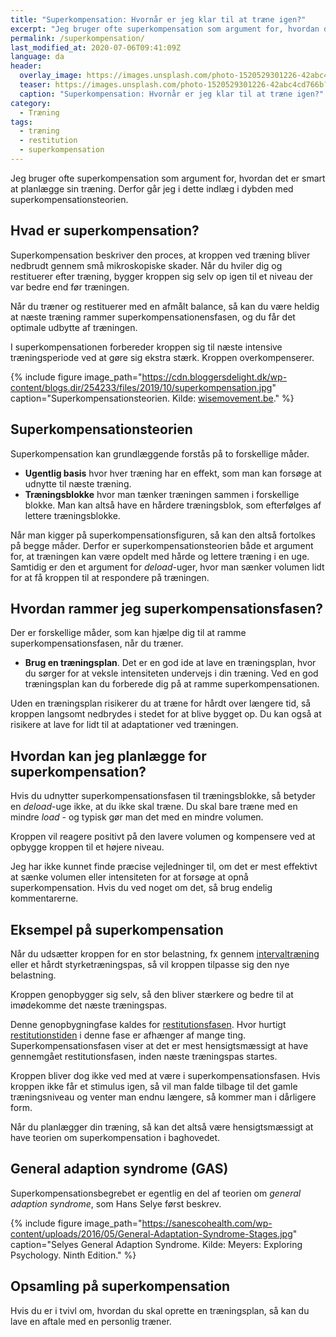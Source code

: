 ```yaml
---
title: "Superkompensation: Hvornår er jeg klar til at træne igen?"
excerpt: "Jeg bruger ofte superkompensation som argument for, hvordan det er smart at planlægge sin træning. Derfor går jeg i dette indlæg i dybden med superkompensationsteorien."
permalink: /superkompensation/
last_modified_at: 2020-07-06T09:41:09Z
language: da
header:
  overlay_image: https://images.unsplash.com/photo-1520529301226-42abc4cd766b?ixlib=rb-1.2.1&ixid=eyJhcHBfaWQiOjEyMDd9&auto=format&fit=crop&h=630&w=1200&q=10
  teaser: https://images.unsplash.com/photo-1520529301226-42abc4cd766b?ixlib=rb-1.2.1&ixid=eyJhcHBfaWQiOjEyMDd9&auto=format&fit=crop&h=300&w=400&q=10
  caption: "Superkompensation: Hvornår er jeg klar til at træne igen?"
category:
  - Træning
tags:
  - træning
  - restitution
  - superkompensation
---
```


Jeg bruger ofte superkompensation som argument for, hvordan det er smart at planlægge sin træning. Derfor går jeg i dette indlæg i dybden med superkompensationsteorien.

## Hvad er superkompensation?

Superkompensation beskriver den proces, at kroppen ved træning bliver nedbrudt gennem små mikroskopiske skader. Når du hviler dig og restituerer efter træning, bygger kroppen sig selv op igen til et niveau der var bedre end før træningen.

Når du træner og restituerer med en afmålt balance, så kan du være heldig at næste træning rammer superkompensationensfasen, og du får det optimale udbytte af træningen.

I superkompensationen forbereder kroppen sig til næste intensive træningsperiode ved at gøre sig ekstra stærk. Kroppen overkompenserer.

{% include figure image_path="https://cdn.bloggersdelight.dk/wp-content/blogs.dir/254233/files/2019/10/superkompensation.jpg" caption="Superkompensationsteorien. Kilde: [wisemovement.be](https://wisemovement.be/supercompensation/)." %}

## Superkompensationsteorien

Superkompensation kan grundlæggende forstås på to forskellige måder.

- **Ugentlig basis** hvor hver træning har en effekt, som man kan forsøge at udnytte til næste træning.
- **Træningsblokke** hvor man tænker træningen sammen i forskellige blokke. Man kan altså have en hårdere træningsblok, som efterfølges af lettere træningsblokke.

Når man kigger på superkompensationsfiguren, så kan den altså fortolkes på begge måder. Derfor er superkompensationsteorien både et argument for, at træningen kan være opdelt med hårde og lettere træning i en uge. Samtidig er den et argument for _deload_-uger, hvor man sænker volumen lidt for at få kroppen til at respondere på træningen.

## Hvordan rammer jeg superkompensationsfasen?

Der er forskellige måder, som kan hjælpe dig til at ramme superkompensationsfasen, når du træner.

- **Brug en træningsplan**. Det er en god ide at lave en træningsplan, hvor du sørger for at veksle intensiteten undervejs i din træning. Ved en god træningsplan kan du forberede dig på at ramme superkompensationen.

Uden en træningsplan risikerer du at træne for hårdt over længere tid, så kroppen langsomt nedbrydes i stedet for at blive bygget op. Du kan også at risikere at lave for lidt til at adaptationer ved træningen.

## Hvordan kan jeg planlægge for superkompensation?

Hvis du udnytter superkompensationsfasen til træningsblokke, så betyder en _deload_-uge ikke, at du ikke skal træne. Du skal bare træne med en mindre _load_ - og typisk gør man det med en mindre volumen.

Kroppen vil reagere positivt på den lavere volumen og kompensere ved at opbygge kroppen til et højere niveau.

Jeg har ikke kunnet finde præcise vejledninger til, om det er mest effektivt at sænke volumen eller intensiteten for at forsøge at opnå superkompensation. Hvis du ved noget om det, så brug endelig kommentarerne.

## Eksempel på superkompensation

Når du udsætter kroppen for en stor belastning, fx gennem [intervaltræning](/intervaltraening/) eller et hårdt styrketræningspas, så vil kroppen tilpasse sig den nye belastning.

Kroppen genopbygger sig selv, så den bliver stærkere og bedre til at imødekomme det næste træningspas.

Denne genopbygningfase kaldes for [restitutionsfasen](/restitution/). Hvor hurtigt [restitutionstiden](/restitutionstid/) i denne fase er afhænger af mange ting. Superkompensationsfasen viser at det er mest hensigtsmæssigt at have gennemgået restitutionsfasen, inden næste træningspas startes.

Kroppen bliver dog ikke ved med at være i superkompensationsfasen. Hvis kroppen ikke får et stimulus igen, så vil man falde tilbage til det gamle træningsniveau og venter man endnu længere, så kommer man i dårligere form.

Når du planlægger din træning, så kan det altså være hensigtsmæssigt at have teorien om superkompensation i baghovedet.

## General adaption syndrome (GAS)

Superkompensationsbegrebet er egentlig en del af teorien om _general adaption syndrome_, som Hans Selye først beskrev.

{% include figure image_path="https://sanescohealth.com/wp-content/uploads/2016/05/General-Adaptation-Syndrome-Stages.jpg" caption="Selyes General Adaption Syndrome. Kilde: Meyers: Exploring Psychology. Ninth Edition." %}

## Opsamling på superkompensation

Hvis du er i tvivl om, hvordan du skal oprette en træningsplan, så kan du lave en aftale med en personlig træner.
